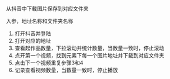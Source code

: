 从抖音中下载图片保存到对应文件夹

入参，地址名称和文件夹名称
1. 打开抖音并登陆
2. 打开对应的地址
3. 查看起作品数量，下拉滚动并统计数量，当数量一致时，停止滚动
4. 点开第一个视频，找到元素下每一个图片地址并下载到对应文件夹
5. 点击下一个视频重复步骤3和4
6. 记录查看视频数量，当数量一致时，停止播放